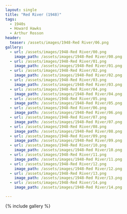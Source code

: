 ```yaml
---
layout: single
title: "Red River (1948)"
tags:
  - 1940s 
  - Howard Hawks
  - Arthur Rosson
header:
  teaser: /assets/images/1948-Red River/06.png
gallery:
  - url: /assets/images/1948-Red River/00.png
    image_path: /assets/images/1948-Red River/00.png  
  - url: /assets/images/1948-Red River/01.png
    image_path: /assets/images/1948-Red River/01.png
  - url: /assets/images/1948-Red River/02.png
    image_path: /assets/images/1948-Red River/02.png
  - url: /assets/images/1948-Red River/03.png
    image_path: /assets/images/1948-Red River/03.png
  - url: /assets/images/1948-Red River/04.png
    image_path: /assets/images/1948-Red River/04.png
  - url: /assets/images/1948-Red River/05.png
    image_path: /assets/images/1948-Red River/05.png
  - url: /assets/images/1948-Red River/06.png
    image_path: /assets/images/1948-Red River/06.png
  - url: /assets/images/1948-Red River/07.png
    image_path: /assets/images/1948-Red River/07.png
  - url: /assets/images/1948-Red River/08.png
    image_path: /assets/images/1948-Red River/08.png
  - url: /assets/images/1948-Red River/09.png
    image_path: /assets/images/1948-Red River/09.png
  - url: /assets/images/1948-Red River/10.png
    image_path: /assets/images/1948-Red River/10.png
  - url: /assets/images/1948-Red River/11.png
    image_path: /assets/images/1948-Red River/11.png
  - url: /assets/images/1948-Red River/12.png
    image_path: /assets/images/1948-Red River/12.png
  - url: /assets/images/1948-Red River/13.png
    image_path: /assets/images/1948-Red River/13.png
  - url: /assets/images/1948-Red River/14.png
    image_path: /assets/images/1948-Red River/14.png

---
```

{% include gallery %}
